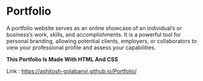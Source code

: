 # Portfolio
A portfolio website serves as an online showcase of an individual’s or business’s work, skills, and accomplishments. It is a powerful tool for personal branding, allowing potential clients, employers, or collaborators to view your professional profile and assess your capabilities.



**This Portfolio Is Made With HTML And CSS**



Link : https://ashitosh-golabanvi.github.io/Portfolio/
